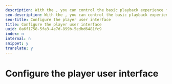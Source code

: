 ```yaml
---
description: With the , you can control the basic playback experience for live and video on demand (VOD). Instead of configuring the player for you, provides methods and properties on the player instance that you can use to configure the player user interface.
seo-description: With the , you can control the basic playback experience for live and video on demand (VOD). Instead of configuring the player for you, provides methods and properties on the player instance that you can use to configure the player user interface.
seo-title: Configure the player user interface
title: Configure the player user interface
uuid: 0a6f1758-5fa3-4e7d-899b-5edbd6481fc9
index: n
internal: n
snippet: y
translate: y
---
```


# Configure the player user interface

